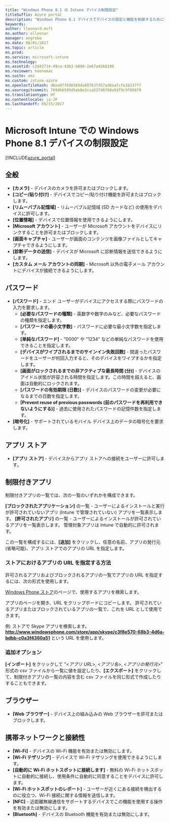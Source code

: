 ```yaml
---
title: "Windows Phone 8.1 の Intune デバイス制限設定"
titleSuffix: Azure portal
description: "Windows Phone 8.1 デバイスでデバイスの設定と機能を制御するために使用できる Intune 設定について説明します。\""
keywords: 
author: lleonard-msft
ms.author: alleonar
manager: angrobe
ms.date: 08/01/2017
ms.topic: article
ms.prod: 
ms.service: microsoft-intune
ms.technology: 
ms.assetid: c2d42714-49ca-43b3-b080-2e67a4268198
ms.reviewer: heenamac
ms.suite: ems
ms.custom: intune-azure
ms.openlocfilehash: d6ea0ff690369da80763fd57ad8aafcfe1b237ff
ms.sourcegitcommit: 769db6599d5eb0e2cca537d0f60a5df9c9f05079
ms.translationtype: HT
ms.contentlocale: ja-JP
ms.lasthandoff: 09/15/2017
---
```

# <a name="windows-phone-81-device-restriction-settings-in-microsoft-intune"></a>Microsoft Intune での Windows Phone 8.1 デバイスの制限設定

[!INCLUDE[azure_portal](./includes/azure_portal.md)]

## <a name="general"></a>全般

-   **[カメラ]** - デバイスのカメラを許可またはブロックします。
-   **[コピー/貼り付け]** - デバイスでコピー/貼り付け機能を許可またはブロックします。
-   **[リムーバブル記憶域]** - リムーバブル記憶域 (SD カードなど) の使用をデバイスに許可します。
-   **[位置情報]** - デバイスで位置情報を使用できるようにします。
-   **[Microsoft アカウント]** - ユーザーが Microsoft アカウントをデバイスにリンクすることを許可またはブロックします。
-   **[画面キャプチャ]** - ユーザーが画面のコンテンツを画像ファイルとしてキャプチャできるようにします。
-   **[診断データの送信]** - デバイスが Microsoft に診断情報を送信できるようにします。
-   **[カスタム メール アカウントの同期]** - Microsoft 以外の電子メール アカウントにデバイスが接続できるようにします。

## <a name="password"></a>パスワード

-   **[パスワード]** - エンド ユーザーがデバイスにアクセスする際にパスワードの入力を要求します。
    -   **[必要なパスワードの種類]** - 英数字や数字のみなど、必要なパスワードの種類を指定します。
    -   **[パスワードの最小文字数]** - パスワードに必要な最小文字数を指定します。
    -   **[単純なパスワード]** - "0000" や "1234" などの単純なパスワードを使用できることを指定します。
    -   **[デバイスがワイプされるまでのサインイン失敗回数]** - 間違ったパスワードをユーザーが何回入力すると、そのデバイスをワイプするかを指定します。
    -   **[画面がロックされるまでの非アクティブな最長時間 (分)]** - デバイスのアイドル状態が許容される時間を指定します。この時間を超えると、画面は自動的にロックされます。
    -   **[パスワードの有効期限 (日数)]** - デバイスのパスワードの変更が必要になるまでの日数を指定します。
    -   **[Prevent reuse of previous passwords (前のパスワードを再利用できないようにする)]** - 過去に使用されたパスワードの記憶件数を指定します。
-   **[暗号化]** - サポートされているモバイル デバイス上のデータの暗号化を要求します。

## <a name="app-store"></a>アプリ ストア

-   **[アプリ ストア]** - デバイスからアプリ ストアへの接続をユーザーに許可します。

## <a name="restricted-apps"></a>制限付きアプリ

制限付きアプリの一覧では、次の一覧のいずれかを構成できます。

**[ブロックされたアプリケーション]** の一覧 - ユーザーによるインストールと実行が許可されていないアプリ (Intune で管理されていない) アプリを一覧表示します。
**[許可されたアプリ]** の一覧 - ユーザーによるインストールが許可されているアプリを一覧表示します。 管理対象アプリは Intune で自動的に許可されます。

この一覧を構成するには、**[追加]** をクリックし、任意の名前、アプリの発行元 (省略可能)、アプリ ストアでのアプリの URL を指定します。

### <a name="how-to-specify-the-url-to-an-app-in-the-store"></a>ストアにおけるアプリの URL を指定する方法

許可されるアプリおよびブロックされるアプリの一覧でアプリの URL を指定するには、次の形式を使用します。

[Windows Phone ストア](https://www.microsoft.com/store/apps/windows-phone)のページで、使用するアプリを検索します。

アプリのページを開き、URL をクリップボードにコピーします。 許可されているアプリまたはブロックされているアプリの一覧で、これを URL として使用できます。

例: ストアで Skype アプリを検索します。 **http://www.windowsphone.com/store/app/skype/c3f8e570-68b3-4d6a-bdbb-c0a3f4360a51** という URL を使用します。



### <a name="additional-options"></a>追加オプション

**[インポート]** をクリックして "<*アプリ URL*>, <*アプリ名*>, <*アプリの発行元*>" 形式の csv ファイルから一覧に値を設定したり、**[エクスポート]** をクリックして、制限付きアプリの一覧の内容を含む csv ファイルを同じ形式で作成したりすることもできます。


## <a name="browser"></a>ブラウザー

-   **[Web ブラウザー]** - デバイス上の組み込みの Web ブラウザーを許可またはブロックします。

## <a name="cellular-and-connectivity"></a>携帯ネットワークと接続性

-   **[Wi-Fi]** - デバイスの Wi-Fi 機能を有効または無効にします。
-   **[Wi-Fi テザリング]** - デバイスで Wi-Fi テザリングを使用できるようにします。
-   **[自動的に Wi-Fi ホットスポットに接続します]** - 無料の Wi-Fi ホットスポットに自動的に接続し、使用条件に自動的に同意することをデバイスに許可します。
-   **[Wi-Fi ホットスポットのレポート]** - ユーザーが近くにある接続を検出するのに役立つ、Wi-Fi 接続に関する情報を送信します。
-   **[NFC]** - 近距離無線通信をサポートするデバイスでこの機能を使用する操作を有効または無効にします。
-   **[Bluetooth]** - デバイスの Bluetooth 機能を有効または無効にします。
